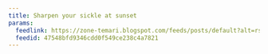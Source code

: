 ```yaml
---
title: Sharpen your sickle at sunset
params:
  feedlink: https://zone-temari.blogspot.com/feeds/posts/default?alt=rss
  feedid: 47548bfd9346cdd0f549ce238c4a7821
---
```

